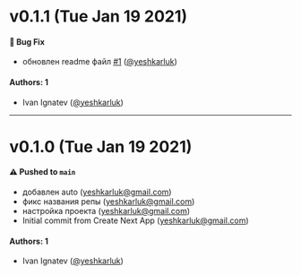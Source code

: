 # v0.1.1 (Tue Jan 19 2021)

#### 🐛 Bug Fix

- обновлен readme файл [#1](https://github.com/yeshkarluk/next-test/pull/1) ([@yeshkarluk](https://github.com/yeshkarluk))

#### Authors: 1

- Ivan Ignatev ([@yeshkarluk](https://github.com/yeshkarluk))

---

# v0.1.0 (Tue Jan 19 2021)

#### ⚠️ Pushed to `main`

- добавлен auto (yeshkarluk@gmail.com)
- фикс названия репы (yeshkarluk@gmail.com)
- настройка проекта (yeshkarluk@gmail.com)
- Initial commit from Create Next App (yeshkarluk@gmail.com)

#### Authors: 1

- Ivan Ignatev ([@yeshkarluk](https://github.com/yeshkarluk))

